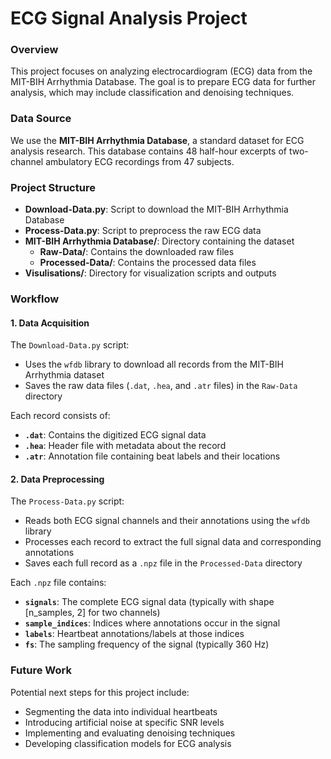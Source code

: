 # ECG Signal Analysis Project

### Overview
This project focuses on analyzing electrocardiogram (ECG) data from the MIT-BIH Arrhythmia Database. The goal is to prepare ECG data for further analysis, which may include classification and denoising techniques.

### Data Source
We use the **MIT-BIH Arrhythmia Database**, a standard dataset for ECG analysis research. This database contains 48 half-hour excerpts of two-channel ambulatory ECG recordings from 47 subjects.

### Project Structure
- **Download-Data.py**: Script to download the MIT-BIH Arrhythmia Database
- **Process-Data.py**: Script to preprocess the raw ECG data
- **MIT-BIH Arrhythmia Database/**: Directory containing the dataset
  - **Raw-Data/**: Contains the downloaded raw files
  - **Processed-Data/**: Contains the processed data files
- **Visulisations/**: Directory for visualization scripts and outputs

### Workflow

#### 1. Data Acquisition
The `Download-Data.py` script:
- Uses the `wfdb` library to download all records from the MIT-BIH Arrhythmia dataset
- Saves the raw data files (`.dat`, `.hea`, and `.atr` files) in the `Raw-Data` directory

Each record consists of:
- **`.dat`**: Contains the digitized ECG signal data
- **`.hea`**: Header file with metadata about the record
- **`.atr`**: Annotation file containing beat labels and their locations

#### 2. Data Preprocessing
The `Process-Data.py` script:
- Reads both ECG signal channels and their annotations using the `wfdb` library
- Processes each record to extract the full signal data and corresponding annotations
- Saves each full record as a `.npz` file in the `Processed-Data` directory

Each `.npz` file contains:
- **`signals`**: The complete ECG signal data (typically with shape [n_samples, 2] for two channels)
- **`sample_indices`**: Indices where annotations occur in the signal
- **`labels`**: Heartbeat annotations/labels at those indices
- **`fs`**: The sampling frequency of the signal (typically 360 Hz)

### Future Work
Potential next steps for this project include:
- Segmenting the data into individual heartbeats
- Introducing artificial noise at specific SNR levels
- Implementing and evaluating denoising techniques
- Developing classification models for ECG analysis
